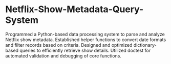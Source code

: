 # Netflix-Show-Metadata-Query-System
Programmed a Python-based data processing system to parse and analyze Netflix show metadata. Established helper functions to convert date formats and filter records based on criteria. Designed and optimized dictionary-based queries to efficiently retrieve show details. Utilized doctest for automated validation and debugging of core functions.
